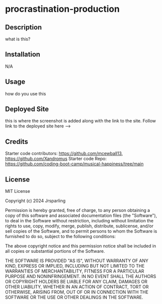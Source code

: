 # procrastination-production

## Description

what is this?

## Installation

N/A

## Usage

how do you use this

## Deployed Site

this is where the screenshot is added along with the link to the site.
Follow link to the deployed site here --> <link> </link>

## Credits

Starter code contributors: https://github.com/mcewball13, https://github.com/Xandromus
Starter code Repo: https://github.com/coding-boot-camp/musical-happiness/tree/main

## License

MIT License

Copyright (c) 2024 Jrsparling

Permission is hereby granted, free of charge, to any person obtaining a copy
of this software and associated documentation files (the "Software"), to deal
in the Software without restriction, including without limitation the rights
to use, copy, modify, merge, publish, distribute, sublicense, and/or sell
copies of the Software, and to permit persons to whom the Software is
furnished to do so, subject to the following conditions:

The above copyright notice and this permission notice shall be included in all
copies or substantial portions of the Software.

THE SOFTWARE IS PROVIDED "AS IS", WITHOUT WARRANTY OF ANY KIND, EXPRESS OR
IMPLIED, INCLUDING BUT NOT LIMITED TO THE WARRANTIES OF MERCHANTABILITY,
FITNESS FOR A PARTICULAR PURPOSE AND NONINFRINGEMENT. IN NO EVENT SHALL THE
AUTHORS OR COPYRIGHT HOLDERS BE LIABLE FOR ANY CLAIM, DAMAGES OR OTHER
LIABILITY, WHETHER IN AN ACTION OF CONTRACT, TORT OR OTHERWISE, ARISING FROM,
OUT OF OR IN CONNECTION WITH THE SOFTWARE OR THE USE OR OTHER DEALINGS IN THE
SOFTWARE.